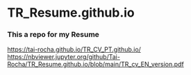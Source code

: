 # TR_Resume.github.io

### This a repo for my Resume
https://tai-rocha.github.io/TR_CV_PT.github.io/
https://nbviewer.jupyter.org/github/Tai-Rocha/TR_Resume.github.io/blob/main/TR_cv_EN_version.pdf
